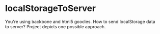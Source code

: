 # localStorageToServer
You're using backbone and html5 goodies. How to send localStorage data to server? Project depicts one possible approach.
